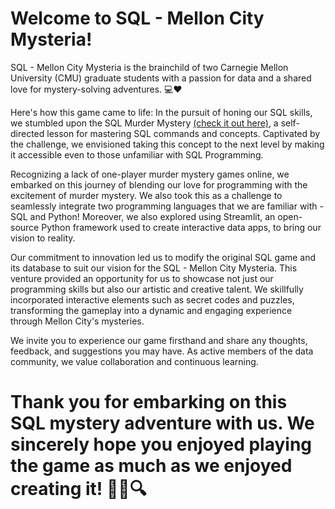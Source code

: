 # Welcome to SQL - Mellon City Mysteria!

SQL - Mellon City Mysteria is the brainchild of two Carnegie Mellon University (CMU) graduate students with a passion for data and a shared love for mystery-solving adventures. 💻❤
 
Here's how this game came to life: In the pursuit of honing our SQL skills, we stumbled upon the SQL Murder Mystery [(check it out here)](https://mystery.knightlab.com/), a self-directed lesson for mastering SQL commands and concepts. Captivated by the challenge, we envisioned taking this concept to the next level by making it accessible even to those unfamiliar with SQL Programming.

Recognizing a lack of one-player murder mystery games online, we embarked on this journey of blending our love for programming with the excitement of murder mystery. We also took this as a challenge to seamlessly integrate two programming languages that we are familiar with - SQL and Python! Moreover, we also explored using Streamlit, an open-source Python framework used to create interactive data apps, to bring our vision to reality. 

Our commitment to innovation led us to modify the original SQL game and its database to suit our vision for the SQL - Mellon City Mysteria. This venture provided an opportunity for us to showcase not just our programming skills but also our artistic and creative talent. We skillfully incorporated interactive elements such as secret codes and puzzles, transforming the gameplay into a dynamic and engaging experience through Mellon City's mysteries.

We invite you to experience our game firsthand and share any thoughts, feedback, and suggestions you may have. As active members of the data community, we value collaboration and continuous learning. 

# Thank you for embarking on this SQL mystery adventure with us. We sincerely hope you enjoyed playing the game as much as we enjoyed creating it! 🕵️‍♂️🔍
